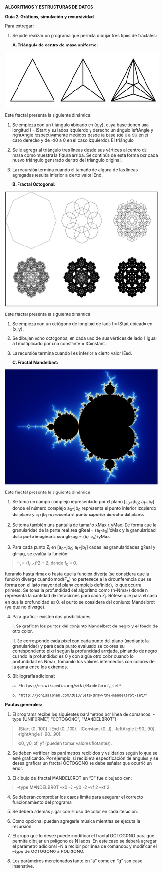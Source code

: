 **ALGORITMOS Y ESTRUCTURAS DE DATOS**

 **Guía 2. Gráficos, simulación y recursividad**

Para entregar:

1.  Se pide realizar un programa que permita dibujar tres tipos de
    fractales: 
    
    **A. Triángulo de centro de masa uniforme:**

<img src="./media/image4.jpeg" width="565" height="182" />

Este fractal presenta la siguiente dinámica:

1.  Se empieza con un triángulo ubicado en (x,y), cuya base tienen una
    longitud l = lStart y su lados izquierdo y derecho un ángulo
    leftAngle y rightAngle respectivamente medidos desde la base (de 0
    a 90 en el caso derecho y de -90 a 0 en el caso izquierdo). El
    triángulo

2.  Se le agrega al triángulo tres líneas desde sus vértices al centro
    de masa como muestra la figura arriba. Se continúa de esta forma
    por cada nuevo triángulo generado dentro del triángulo original.

3.  La recursión termina cuando el tamaño de alguna de las líneas
    agregadas resulta inferior a cierto valor lEnd.


      **B. Fractal Octogonal:**

<img src="./media/image5.jpeg" width="565" height="377" />

Este fractal presenta la siguiente dinámica:

1.  Se empieza con un octógono de longitud de lado l = lStart ubicado en
    (x, y).

2.  Se dibujan ocho octógonos, en cada uno de sus vértices de lado l’
    igual a l multiplicado por una constante = lConstant.

3.  La recursión termina cuando l es inferior a cierto valor lEnd.

       **C. Fractal Mandelbrot:**

<img src="./media/image6.jpeg" width="501" height="376" />

Este fractal presenta la siguiente dinámica:

1.  Se toma un campo complejo representado por el plano
    \[a<sub>0</sub>+jb<sub>0</sub>; a<sub>f</sub>+jb<sub>f</sub>\]
    donde el número complejo a<sub>0</sub>+jb<sub>0</sub> representa
    el punto inferior izquierdo del plano y
    a<sub>f</sub>+jb<sub>f</sub> representa el punto superior derecho
    del plano.

2.  Se toma también una pantalla de tamaño xMax x yMax. De forma que la
    granularidad de la parte real sea gReal =
    (a<sub>f</sub>-a<sub>0</sub>)/xMax y la granularidad de la parte
    imaginaria sea gImag = (b<sub>f</sub>-b<sub>0</sub>)/yMax.

3.  Para cada punto Z<sub>i</sub> en \[a<sub>0</sub>+jb<sub>0</sub>;
    a<sub>f</sub>+jb<sub>f</sub>\] dadas las granularidades gReal y
    gImag, se evalúa la función:

> f<sub>n</sub> = (f<sub>n-1</sub>)^2 + Z<sub>i</sub> donde
> f<sub>0</sub> = 0.

 Iterando hasta Nmax o hasta que la función diverja (se considera que
 la función diverge cuando mod(F<sub>n</sub>) no pertenece a la
 circunferencia que se forma con el lado mayor del plano complejo
 definido), lo que ocurra primero. Se toma la profundidad del algoritmo
 como (n-Nmax) donde n representa la cantidad de iteraciones para cada
 Z<sub>i</sub>. Nótese que para el caso en que la profundidad es 0, el
 punto se considera del conjunto Mandelbrot (ya que no diverge).

 4. Para graficar existen dos posibilidades:


    I.  Se grafican los puntos del conjunto Mandelbrot de negro y el fondo
        de otro color.

    II.  Se corresponde cada pixel con cada punto del plano (mediante
        la granularidad) y para cada punto evaluado se colorea su
        correspondiente pixel según la profundidad arrojada, pintando
        de negro cuando la profundidad es 0 y con algún otro color
        cuando lo profundidad es Nmax, tomando los valores intermedios
        con colores de la gama entre los extremos.

 5. Bibliografía adicional:

        a. *https://en.wikipedia.org/wiki/Mandelbrot\_set*
        
        b. *http://jonisalonen.com/2013/lets-draw-the-mandelbrot-set/*

 **Pautas generales:**

1.  El programa recibe los siguientes parámetros por línea de comandos:
    -type {UNIFORME”, “OCTOGONO”, “MANDELBROT”}

> -lStart (0…100\] -lEnd (0…100). -lConstant (0…1). -leftAngle
> \[-90…90\]. -rightAngle \[-90…90\].
>
> -x0, y0, xf, yf (pueden tomar valores flotantes).

2.  Se deben verificar los parámetros recibidos y validarlos según lo
    que se esté graficando. Por ejemplo, si recibiera especificación de
    ángulos y se desea graficar un fractal OCTOGONO se debe señalar que
    ocurrió un error.

3.  El dibujo del fractal MANDELBROT en “C” fue dibujado con:

> –type MANDELBROT –x0 -2 –y0 -2 –yf 2 –xf 2

4.  Se deberán comprobar los casos límite para asegurar el correcto
    funcionamiento del programa.

5.  Se deberá además jugar con el uso de color en cada iteración.

6.  Como opcional pueden agregarle música mientras se ejecuta
    la recursión.

7.  El grupo que lo desee puede modificar el fractal OCTOGONO para que
    permita dibujar un polígono de N lados. En este caso se deberá
    agregar el parámetro adicional –N a recibir por línea de comandos y
    modificar el –type de OCTOGONO a POLIGONO.

8.  Los parámetros mencionados tanto en “a” como en “g” son
    case insenstive.
